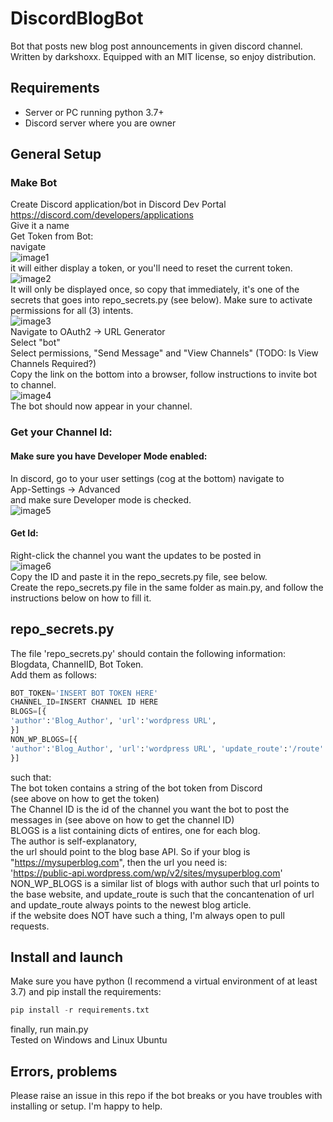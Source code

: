 # DiscordBlogBot
Bot that posts new blog post announcements in given discord channel.
Written by darkshoxx. Equipped with an MIT license, so enjoy distribution.

## Requirements
- Server or PC running python 3.7+
- Discord server where you are owner

## General Setup

### Make Bot
Create Discord application/bot in Discord Dev Portal  
https://discord.com/developers/applications  
Give it a name  
Get Token from Bot:  
navigate   
![image1](/images_for_readme/image1.png)  
it will either display a token, or you'll need to reset the current token.  
![image2](/images_for_readme/image2.png)  
It will only be displayed once, so copy that immediately, it's one of the secrets
that goes into repo_secrets.py (see below).
Make sure to activate permissions for all (3) intents.  
![image3](/images_for_readme/image3.png)  
Navigate to OAuth2 -> URL Generator  
Select "bot"  
Select permissions, "Send Message" and "View Channels" (TODO: Is View Channels Required?)  
Copy the link on the bottom into a browser, follow instructions to invite bot to channel.  
![image4](/images_for_readme/image4.png)  
The bot should now appear in your channel.  
### Get your Channel Id:  
#### Make sure you have Developer Mode enabled:  
In discord, go to your user settings (cog at the bottom) navigate to  
App-Settings -> Advanced  
and make sure Developer mode is checked.  
![image5](/images_for_readme/image5.png)  
#### Get Id:  
Right-click the channel you want the updates to be posted in  
![image6](/images_for_readme/image6.png)  
Copy the ID and paste it in the repo_secrets.py file, see below.  
Create the repo_secrets.py file in the same folder as main.py, and follow the instructions below on how to fill it.  

## repo_secrets.py

The file 'repo_secrets.py' should contain the following information:  
Blogdata, ChannelID, Bot Token.  
Add them as follows:  
```python
BOT_TOKEN='INSERT BOT TOKEN HERE'
CHANNEL_ID=INSERT CHANNEL ID HERE
BLOGS=[{
'author':'Blog_Author', 'url':'wordpress URL',
}]
NON_WP_BLOGS=[{
'author':'Blog_Author', 'url':'wordpress URL', 'update_route':'/route'
}]
```  
such that:  
The bot token contains a string of the bot token from Discord  
(see above on how to get the token)  
The Channel ID is the id of the channel you want the bot to post the messages in
(see above on how to get the channel ID)  
BLOGS is a list containing dicts of entires, one for each blog.  
The author is self-explanatory,  
the url should point to the blog base API.
So if your blog is "https://mysuperblog.com", then the url you need is:  
'https://public-api.wordpress.com/wp/v2/sites/mysuperblog.com'  
NON_WP_BLOGS is a similar list of blogs with author such that url points to
the base website, and update_route is such that the concantenation of url and
update_route always points to the newest blog article.  
if the website does NOT have such a thing, I'm always open to pull requests.  

## Install and launch
Make sure you have python (I recommend a virtual environment of at least 3.7) and
pip install the requirements:  
```python
pip install -r requirements.txt
```  
finally, run main.py  
Tested on Windows and Linux Ubuntu  


## Errors, problems  
Please raise an issue in this repo if the bot breaks or you have troubles with
installing or setup. I'm happy to help.  